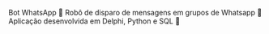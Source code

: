 Bot WhatsApp :wave:
Robô de disparo de mensagens em grupos 
de Whatsapp :man:
Aplicação desenvolvida em 
Delphi, Python e SQL :walking: 